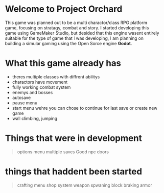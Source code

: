 # Welcome to Project Orchard
This game was planned out to be a multi charactor/class RPG platform game, focusing on stratagy, combat and story.
I started developing this game using GameMaker Studio, but desided that this engine wasent entirely suitable for the type of game that
I was developing, I am planning on building a simular gaming using the Open Sorce engine **Godot**.

# What this game already has

* theres multiple classes with diffrent abilitys
* charactors have movement
* fully working combat system
* enemys and bosses
* autosave
* pause menu 
* start menu wehre you can chose to continue for last save or create new game
* wall climbing, jumping


# Things that were in development

> options menu
> multiple saves
> Good npc
> doors

# things that haddent been started

> crafting menu
> shop system
> weapon spwaning
> block braking
> armor
